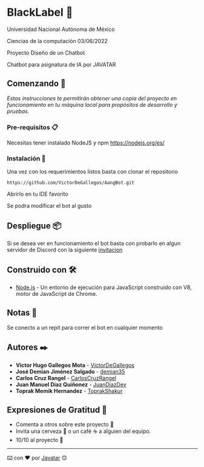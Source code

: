 # BlackLabel 🤖

Universidad Nacional Autónoma de México

Ciencias de la computación
03/06/2022

Proyecto Diseño de un Chatbot

Chatbot para asignatura de IA por JAVATAR

## Comenzando 🚀

_Estas instrucciones te permitirán obtener una copia del proyecto en funcionamiento en tu máquina local para propósitos de desarrollo y pruebas._

### Pre-requisitos 📋

Necesitas tener instalado NodeJS y npm 
https://nodejs.org/es/

### Instalación 🔧

Una vez con los requerimientos listos basta con clonar el repositorio

```
https://github.com/VictorDeGallegos/AangBot.git
```

Abrirlo en tu IDE favorito

Se podra modificar el bot al gusto

## Despliegue 📦

Si se desea ver en funcionamiento el bot basta con probarlo en algun servidor de Discord con la siguiente [invitacion](https://discord.com/api/oauth2/authorize?client_id=971496813532180542&permissions=412317370432&scope=bot)


## Construido con 🛠️

* [Node.js](https://nodejs.org/es/) - Un entorno de ejecución para JavaScript construido con V8, motor de JavaScript de Chrome.

## Notas 📝
Se conecto a un repit para correr el bot en cualquier momento

## Autores ✒️


- **Victor Hugo Gallegos Mota** - [VictorDeGallegos](https://github.com/VictorDeGallegos)
- **José Demian Jiménez Salgado** - [demian35](https://github.com/demian35)
- **Carlos Cruz Rangel** - [CarlosCruzRangel](https://github.com/CarlosCruzRangel)
- **Juan Manuel Díaz Quiñonez** - [JuanDiazDev](https://github.com/JuanDiazDev)
- **Toprak Memik Hernandez** - [ToprakShakur](https://github.com/ToprakShakur) 


## Expresiones de Gratitud 🎁

* Comenta a otros sobre este proyecto 📢
* Invita una cerveza 🍺 o un café ☕ a alguien del equipo.
* 10/10 al proyecto 💯




---
⌨️ con ❤️ por [Javatar](https://github.com/VictorDeGallegos/AangBot) 😊

